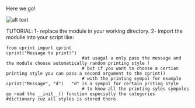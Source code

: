 Here we go!

![alt text](https://github.com/as4end/cprint-module-cool-printings-usin-python-for-cmd./blob/master/example.gif)

TUTORIAL: 
1- replace the module in your working directory.
2- import the modulle into your script like:
	
	from cprint import cprint
	cprint("Message to print!")  
								 #at usugal u only pass the message and the module choose automatically random printing style !
								 # but if you want to choose a certian printing style you can pass a second argument to the cprint()
								 # with the printing sympol for example cprint("Message", "d")   "d" is a sympol for certain priting style
								 # to know all the printing syles sympoles go read the __init__() function especially the categories                                        #dictionary cuz all styles is stored there.  
